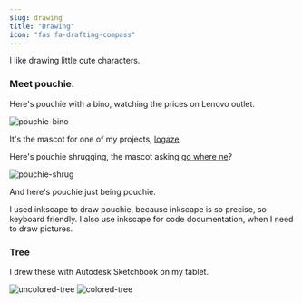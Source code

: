 ```yaml
---
slug: drawing
title: "Drawing"
icon: "fas fa-drafting-compass"
---
```


I like drawing little cute characters.

### Meet pouchie.

Here's pouchie with a bino, watching the prices on Lenovo outlet.

![pouchie-bino](/drawings/pouchie/pouchie-bino.svg)

It's the mascot for one of my projects, [logaze](https://ackerleytng.github.io/logaze/).

Here's pouchie shrugging, the mascot asking [go where ne](https://gowherene.ackerleytng.com)?

![pouchie-shrug](/drawings/pouchie/pouchie-shrug.svg)

And here's pouchie just being pouchie.

I used inkscape to draw pouchie, because inkscape is so precise, so keyboard friendly. I also use inkscape for code documentation, when I need to draw pictures.

### Tree

I drew these with Autodesk Sketchbook on my tablet.

![uncolored-tree](/drawings/tree/uncolored-tree.png)
![colored-tree](/drawings/tree/colored-tree.png)
